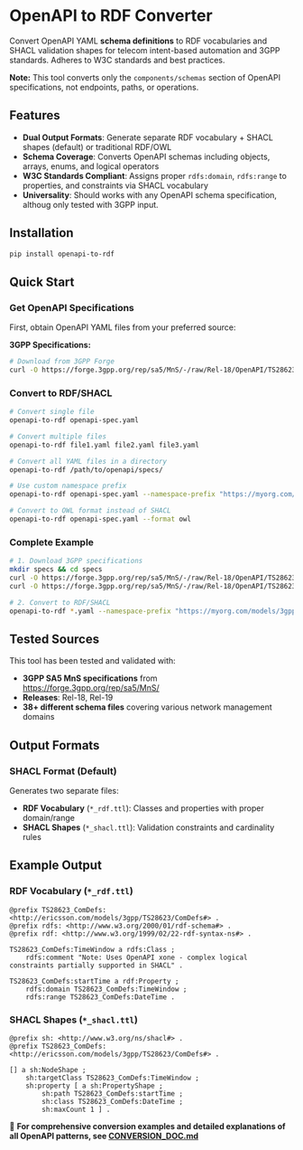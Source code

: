 # OpenAPI to RDF Converter

Convert OpenAPI YAML **schema definitions** to RDF vocabularies and SHACL validation shapes for telecom intent-based automation and 3GPP standards. Adheres to W3C standards and best practices.

**Note:** This tool converts only the `components/schemas` section of OpenAPI specifications, not endpoints, paths, or operations.

## Features

- **Dual Output Formats**: Generate separate RDF vocabulary + SHACL shapes (default) or traditional RDF/OWL
- **Schema Coverage**: Converts OpenAPI schemas including objects, arrays, enums, and logical operators
- **W3C Standards Compliant**: Assigns proper `rdfs:domain`, `rdfs:range` to properties, and constraints via SHACL vocabulary
- **Universality**: Should works with any OpenAPI schema specification, althoug only tested with 3GPP input.

## Installation

```bash
pip install openapi-to-rdf
```

## Quick Start

### Get OpenAPI Specifications

First, obtain OpenAPI YAML files from your preferred source:

**3GPP Specifications:**
```bash
# Download from 3GPP Forge
curl -O https://forge.3gpp.org/rep/sa5/MnS/-/raw/Rel-18/OpenAPI/TS28623_ComDefs.yaml
```


### Convert to RDF/SHACL

```bash
# Convert single file
openapi-to-rdf openapi-spec.yaml

# Convert multiple files
openapi-to-rdf file1.yaml file2.yaml file3.yaml

# Convert all YAML files in a directory
openapi-to-rdf /path/to/openapi/specs/

# Use custom namespace prefix
openapi-to-rdf openapi-spec.yaml --namespace-prefix "https://myorg.com/models/"

# Convert to OWL format instead of SHACL
openapi-to-rdf openapi-spec.yaml --format owl
```

### Complete Example

```bash
# 1. Download 3GPP specifications
mkdir specs && cd specs
curl -O https://forge.3gpp.org/rep/sa5/MnS/-/raw/Rel-18/OpenAPI/TS28623_ComDefs.yaml
curl -O https://forge.3gpp.org/rep/sa5/MnS/-/raw/Rel-18/OpenAPI/TS28623_GenericNrm.yaml

# 2. Convert to RDF/SHACL
openapi-to-rdf *.yaml --namespace-prefix "https://myorg.com/models/3gpp/"
```

## Tested Sources

This tool has been tested and validated with:
- **3GPP SA5 MnS specifications** from https://forge.3gpp.org/rep/sa5/MnS/
- **Releases**: Rel-18, Rel-19
- **38+ different schema files** covering various network management domains

## Output Formats

### SHACL Format (Default)

Generates two separate files:
- **RDF Vocabulary** (`*_rdf.ttl`): Classes and properties with proper domain/range
- **SHACL Shapes** (`*_shacl.ttl`): Validation constraints and cardinality rules


## Example Output

### RDF Vocabulary (`*_rdf.ttl`)
```turtle
@prefix TS28623_ComDefs: <http://ericsson.com/models/3gpp/TS28623/ComDefs#> .
@prefix rdfs: <http://www.w3.org/2000/01/rdf-schema#> .
@prefix rdf: <http://www.w3.org/1999/02/22-rdf-syntax-ns#> .

TS28623_ComDefs:TimeWindow a rdfs:Class ;
    rdfs:comment "Note: Uses OpenAPI xone - complex logical constraints partially supported in SHACL" .

TS28623_ComDefs:startTime a rdf:Property ;
    rdfs:domain TS28623_ComDefs:TimeWindow ;
    rdfs:range TS28623_ComDefs:DateTime .
```

### SHACL Shapes (`*_shacl.ttl`)
```turtle
@prefix sh: <http://www.w3.org/ns/shacl#> .
@prefix TS28623_ComDefs: <http://ericsson.com/models/3gpp/TS28623/ComDefs#> .

[] a sh:NodeShape ;
    sh:targetClass TS28623_ComDefs:TimeWindow ;
    sh:property [ a sh:PropertyShape ;
        sh:path TS28623_ComDefs:startTime ;
        sh:class TS28623_ComDefs:DateTime ;
        sh:maxCount 1 ] .
```

📖 **For comprehensive conversion examples and detailed explanations of all OpenAPI patterns, see [CONVERSION_DOC.md](CONVERSION_DOC.md)**

